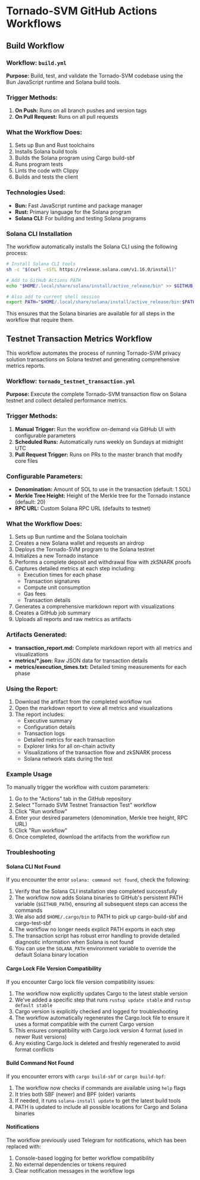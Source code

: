 # Tornado-SVM GitHub Actions Workflows

## Build Workflow

### Workflow: `build.yml`

**Purpose:** Build, test, and validate the Tornado-SVM codebase using the Bun JavaScript runtime and Solana build tools.

### Trigger Methods:

1. **On Push:** Runs on all branch pushes and version tags
2. **On Pull Request:** Runs on all pull requests

### What the Workflow Does:

1. Sets up Bun and Rust toolchains
2. Installs Solana build tools
3. Builds the Solana program using Cargo build-sbf
4. Runs program tests
5. Lints the code with Clippy
6. Builds and tests the client

### Technologies Used:

- **Bun:** Fast JavaScript runtime and package manager
- **Rust:** Primary language for the Solana program
- **Solana CLI:** For building and testing Solana programs

### Solana CLI Installation

The workflow automatically installs the Solana CLI using the following process:

```bash
# Install Solana CLI tools
sh -c "$(curl -sSfL https://release.solana.com/v1.16.0/install)"

# Add to GitHub Actions PATH
echo "$HOME/.local/share/solana/install/active_release/bin" >> $GITHUB_PATH

# Also add to current shell session
export PATH="$HOME/.local/share/solana/install/active_release/bin:$PATH"
```

This ensures that the Solana binaries are available for all steps in the workflow that require them.

## Testnet Transaction Metrics Workflow

This workflow automates the process of running Tornado-SVM privacy solution transactions on Solana testnet and generating comprehensive metrics reports.

### Workflow: `tornado_testnet_transaction.yml`

**Purpose:** Execute the complete Tornado-SVM transaction flow on Solana testnet and collect detailed performance metrics.

### Trigger Methods:

1. **Manual Trigger:** Run the workflow on-demand via GitHub UI with configurable parameters
2. **Scheduled Runs:** Automatically runs weekly on Sundays at midnight UTC
3. **Pull Request Trigger:** Runs on PRs to the master branch that modify core files

### Configurable Parameters:

- **Denomination:** Amount of SOL to use in the transaction (default: 1 SOL)
- **Merkle Tree Height:** Height of the Merkle tree for the Tornado instance (default: 20)
- **RPC URL:** Custom Solana RPC URL (defaults to testnet)

### What the Workflow Does:

1. Sets up Bun runtime and the Solana toolchain
2. Creates a new Solana wallet and requests an airdrop
3. Deploys the Tornado-SVM program to the Solana testnet
4. Initializes a new Tornado instance
5. Performs a complete deposit and withdrawal flow with zkSNARK proofs
6. Captures detailed metrics at each step including:
   - Execution times for each phase
   - Transaction signatures
   - Compute unit consumption
   - Gas fees
   - Transaction details
7. Generates a comprehensive markdown report with visualizations
8. Creates a GitHub job summary
9. Uploads all reports and raw metrics as artifacts

### Artifacts Generated:

- **transaction_report.md:** Complete markdown report with all metrics and visualizations
- **metrics/*.json:** Raw JSON data for transaction details
- **metrics/execution_times.txt:** Detailed timing measurements for each phase

### Using the Report:

1. Download the artifact from the completed workflow run
2. Open the markdown report to view all metrics and visualizations
3. The report includes:
   - Executive summary
   - Configuration details
   - Transaction logs
   - Detailed metrics for each transaction
   - Explorer links for all on-chain activity
   - Visualizations of the transaction flow and zkSNARK process
   - Solana network stats during the test

### Example Usage

To manually trigger the workflow with custom parameters:

1. Go to the "Actions" tab in the GitHub repository
2. Select "Tornado SVM Testnet Transaction Test" workflow
3. Click "Run workflow"
4. Enter your desired parameters (denomination, Merkle tree height, RPC URL)
5. Click "Run workflow"
6. Once completed, download the artifacts from the workflow run

### Troubleshooting

#### Solana CLI Not Found

If you encounter the error `solana: command not found`, check the following:

1. Verify that the Solana CLI installation step completed successfully
2. The workflow now adds Solana binaries to GitHub's persistent PATH variable (`$GITHUB_PATH`), ensuring all subsequent steps can access the commands
3. We also add `$HOME/.cargo/bin` to PATH to pick up cargo-build-sbf and cargo-test-sbf
4. The workflow no longer needs explicit PATH exports in each step
5. The transaction script has robust error handling to provide detailed diagnostic information when Solana is not found
6. You can use the `SOLANA_PATH` environment variable to override the default Solana binary location

#### Cargo Lock File Version Compatibility

If you encounter Cargo lock file version compatibility issues:

1. The workflow now explicitly updates Cargo to the latest stable version
2. We've added a specific step that runs `rustup update stable` and `rustup default stable`
3. Cargo version is explicitly checked and logged for troubleshooting
4. The workflow automatically regenerates the Cargo.lock file to ensure it uses a format compatible with the current Cargo version
5. This ensures compatibility with Cargo.lock version 4 format (used in newer Rust versions)
6. Any existing Cargo.lock is deleted and freshly regenerated to avoid format conflicts

#### Build Command Not Found

If you encounter errors with `cargo build-sbf` or `cargo build-bpf`:

1. The workflow now checks if commands are available using `help` flags
2. It tries both SBF (newer) and BPF (older) variants
3. If needed, it runs `solana-install update` to get the latest build tools
4. PATH is updated to include all possible locations for Cargo and Solana binaries

#### Notifications

The workflow previously used Telegram for notifications, which has been replaced with:

1. Console-based logging for better workflow compatibility
2. No external dependencies or tokens required
3. Clear notification messages in the workflow logs
